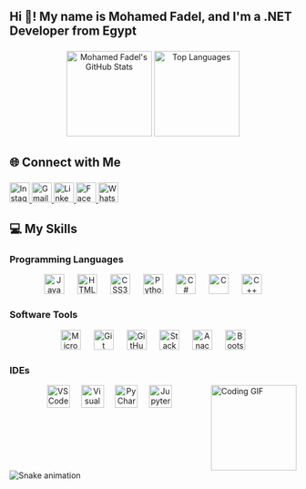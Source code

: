 <h2 align="left">Hi 👋! My name is Mohamed Fadel, and I'm a .NET Developer from Egypt</h2>

###

<div align="center">
  <img src="https://github-readme-stats.vercel.app/api?username=Mohamed-Fadel-10&hide_title=false&hide_rank=false&show_icons=true&include_all_commits=true&count_private=true&disable_animations=false&theme=dracula&locale=en&hide_border=false" height="150" alt="Mohamed Fadel's GitHub Stats"  />
  <img src="https://github-readme-stats.vercel.app/api/top-langs?username=Mohamed-Fadel-10&locale=en&hide_title=false&layout=compact&card_width=320&langs_count=5&theme=dracula&hide_border=false" height="150" alt="Top Languages"  />
</div>

###

<h2 align="left">🌐 Connect with Me</h2>

###

<div align="left">
  <a href="https://www.instagram.com/mohmed_fadeel?igsh=MWhkZDU2Y2x0eDF6" target="_blank">
    <img src="https://img.shields.io/static/v1?message=Instagram&logo=instagram&label=&color=E4405F&logoColor=white&labelColor=&style=for-the-badge" height="35" alt="Instagram"  />
  </a>
  <a href="mailto:fadelmohamed445@gmail.com" target="_blank">
    <img src="https://img.shields.io/static/v1?message=Gmail&logo=gmail&label=&color=D14836&logoColor=white&labelColor=&style=for-the-badge" height="35" alt="Gmail"  />
  </a>
  <a href="https://www.linkedin.com/in/mohamed-fadel-%F0%9F%87%B5%F0%9F%87%B8-533090237/" target="_blank">
    <img src="https://img.shields.io/static/v1?message=LinkedIn&logo=linkedin&label=&color=0077B5&logoColor=white&labelColor=&style=for-the-badge" height="35" alt="LinkedIn"  />
  </a>
  <a href="https://www.facebook.com/profile.php?id=100021949241623&mibextid=ZbWKwL" target="_blank">
    <img src="https://img.shields.io/static/v1?message=Facebook&logo=facebook&label=&color=1877F2&logoColor=white&labelColor=&style=for-the-badge" height="35" alt="Facebook"  />
  </a>
  <a href="https://wa.me/201007452672" target="_blank">
    <img src="https://img.shields.io/static/v1?message=WhatsApp&logo=whatsapp&label=&color=25D366&logoColor=white&labelColor=&style=for-the-badge" height="35" alt="WhatsApp"  />
  </a>
</div>

###

<h2 align="left">💻 My Skills</h2>

###

<h3 align="left">Programming Languages</h3>

<div align="center">
  <img src="https://cdn.jsdelivr.net/gh/devicons/devicon/icons/javascript/javascript-original.svg" height="35" alt="JavaScript"  />
  <img width="15" />
  <img src="https://cdn.jsdelivr.net/gh/devicons/devicon/icons/html5/html5-original.svg" height="35" alt="HTML5"  />
  <img width="15" />
  <img src="https://cdn.jsdelivr.net/gh/devicons/devicon/icons/css3/css3-original.svg" height="35" alt="CSS3"  />
  <img width="15" />
  <img src="https://cdn.jsdelivr.net/gh/devicons/devicon/icons/python/python-original.svg" height="35" alt="Python"  />
  <img width="15" />
  <img src="https://cdn.jsdelivr.net/gh/devicons/devicon/icons/csharp/csharp-original.svg" height="35" alt="C#"  />
  <img width="15" />
  <img src="https://cdn.jsdelivr.net/gh/devicons/devicon/icons/c/c-original.svg" height="35" alt="C"  />
  <img width="15" />
  <img src="https://cdn.jsdelivr.net/gh/devicons/devicon/icons/cplusplus/cplusplus-original.svg" height="35" alt="C++"  />
</div>

###

<h3 align="left">Software Tools</h3>

<div align="center">
  <img src="https://cdn.jsdelivr.net/gh/devicons/devicon/icons/microsoftsqlserver/microsoftsqlserver-plain.svg" height="35" alt="Microsoft SQL Server"  />
  <img width="15" />
  <img src="https://cdn.jsdelivr.net/gh/devicons/devicon/icons/git/git-original.svg" height="35" alt="Git"  />
  <img width="15" />
  <img src="https://cdn.jsdelivr.net/gh/devicons/devicon/icons/github/github-original.svg" height="35" alt="GitHub"  />
  <img width="15" />
  <img src="https://cdn.simpleicons.org/stackoverflow/F58025" height="35" alt="Stack Overflow"  />
  <img width="15" />
  <img src="https://cdn.simpleicons.org/anaconda/44A833" height="35" alt="Anaconda"  />
  <img width="15" />
  <img src="https://cdn.jsdelivr.net/gh/devicons/devicon/icons/bootstrap/bootstrap-original.svg" height="35" alt="Bootstrap"  />
</div>

###

<h3 align="left">IDEs</h3>

<img align="right" height="150" src="https://media.giphy.com/media/9KCPkAcRqU9j2/giphy.gif?cid=790b76112os513alddf7jfpxllwtcdnfkdu1y9gksseyuswh&ep=v1_gifs_search&rid=giphy.gif&ct=g" alt="Coding GIF" />

<div align="center">
  <img src="https://cdn.jsdelivr.net/gh/devicons/devicon/icons/vscode/vscode-original.svg" height="40" alt="VS Code"  />
  <img width="12" />
  <img src="https://cdn.jsdelivr.net/gh/devicons/devicon/icons/visualstudio/visualstudio-plain.svg" height="40" alt="Visual Studio"  />
  <img width="12" />
  <img src="https://cdn.jsdelivr.net/gh/devicons/devicon/icons/pycharm/pycharm-original.svg" height="40" alt="PyCharm"  />
  <img width="12" />
  <img src="https://cdn.jsdelivr.net/gh/devicons/devicon/icons/jupyter/jupyter-original.svg" height="40" alt="Jupyter"  />
</div>

###

<br clear="both">

<img src="https://raw.githubusercontent.com/Mohamed-Fadel-10/Mohamed-Fadel-10/output/snake.svg" alt="Snake animation" />
